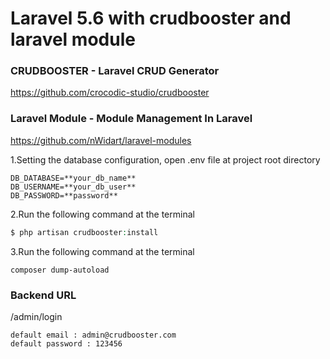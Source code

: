 # Laravel 5.6 with crudbooster and laravel module


### CRUDBOOSTER - Laravel CRUD Generator

https://github.com/crocodic-studio/crudbooster

### Laravel Module - Module Management In Laravel

https://github.com/nWidart/laravel-modules


1.Setting the database configuration, open .env file at project root directory
```$xslt
DB_DATABASE=**your_db_name**
DB_USERNAME=**your_db_user**
DB_PASSWORD=**password**
```

2.Run the following command at the terminal
```php
$ php artisan crudbooster:install
```

3.Run the following command at the terminal
```
composer dump-autoload
```

### Backend URL
/admin/login
```$xslt
default email : admin@crudbooster.com
default password : 123456
```

